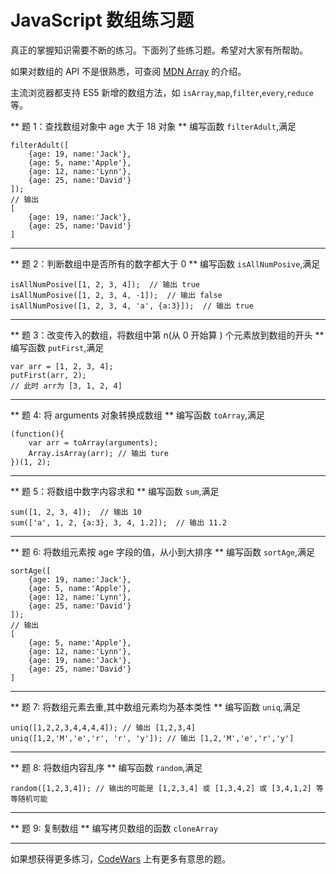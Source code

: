 # JavaScript 数组练习题
真正的掌握知识需要不断的练习。下面列了些练习题。希望对大家有所帮助。

如果对数组的 API 不是很熟悉，可查阅 [MDN Array](https://developer.mozilla.org/en-US/docs/Web/JavaScript/Reference/Global_Objects/Array) 的介绍。

主流浏览器都支持 ES5 新增的数组方法，如 `isArray`,`map`,`filter`,`every`,`reduce` 等。

** 题 1：查找数组对象中 age 大于 18 对象 **
编写函数 `filterAdult`,满足
```
filterAdult([
	{age: 19, name:'Jack'},
	{age: 5, name:'Apple'},
	{age: 12, name:'Lynn'},
	{age: 25, name:'David'}
]);
// 输出
[
	{age: 19, name:'Jack'},
	{age: 25, name:'David'}
]
```

***
** 题 2：判断数组中是否所有的数字都大于 0 **
编写函数 `isAllNumPosive`,满足
```
isAllNumPosive([1, 2, 3, 4]);  // 输出 true
isAllNumPosive([1, 2, 3, 4, -1]);  // 输出 false
isAllNumPosive([1, 2, 3, 4, 'a', {a:3}]);  // 输出 true
```

***
** 题 3：改变传入的数组，将数组中第 n(从 0 开始算 ) 个元素放到数组的开头 **
编写函数  `putFirst`,满足
```
var arr = [1, 2, 3, 4];
putFirst(arr, 2);
// 此时 arr为 [3, 1, 2, 4]
```

***

** 题 4: 将 arguments 对象转换成数组 **
编写函数 `toArray`,满足
```
(function(){
	var arr = toArray(arguments);
	Array.isArray(arr); // 输出 ture
})(1, 2);
```
***

** 题 5：将数组中数字内容求和  **
编写函数 `sum`,满足
```
sum([1, 2, 3, 4]);  // 输出 10 
sum(['a', 1, 2, {a:3}, 3, 4, 1.2]);  // 输出 11.2
```

***

** 题 6: 将数组元素按 age 字段的值，从小到大排序 **
编写函数 `sortAge`,满足
```
sortAge([
	{age: 19, name:'Jack'},
	{age: 5, name:'Apple'},
	{age: 12, name:'Lynn'},
	{age: 25, name:'David'}
]);
// 输出
[
	{age: 5, name:'Apple'},
	{age: 12, name:'Lynn'},
	{age: 19, name:'Jack'},
	{age: 25, name:'David'}
]
```

***

** 题 7: 将数组元素去重,其中数组元素均为基本类性 **
编写函数 `uniq`,满足
```
uniq([1,2,2,3,4,4,4,4]); // 输出 [1,2,3,4]
uniq([1,2,'M','e','r', 'r', 'y']); // 输出 [1,2,'M','e','r','y']
```

***

** 题 8: 将数组内容乱序 **
编写函数 `random`,满足
```
random([1,2,3,4]); // 输出的可能是 [1,2,3,4] 或 [1,3,4,2] 或 [3,4,1,2] 等等随机可能
```

***

** 题 9: 复制数组 **
编写拷贝数组的函数 `cloneArray`

***

如果想获得更多练习，[CodeWars](http://www.codewars.com/kata/latest/my-languages?tags=Strings) 上有更多有意思的题。



